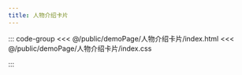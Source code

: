 ```yaml
---
title: 人物介绍卡片
---
```


::: code-group
<<< @/public/demoPage/人物介绍卡片/index.html
<<< @/public/demoPage/人物介绍卡片/index.css

:::